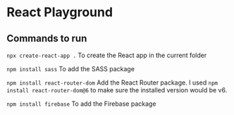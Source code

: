 # React Playground

## Commands to run
`npx create-react-app .`
To create the React app in the current folder

`npm install sass`
To add the SASS package

`npm install react-router-dom`
Add the React Router package. I used `npm install react-router-dom@6` to make sure the installed version would be v6.

`npm install firebase`
To add the Firebase package
